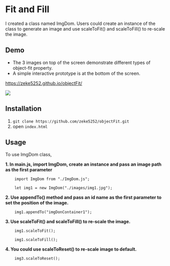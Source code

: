 # Fit and Fill
I created a class named ImgDom. Users could create an instance of the class to generate an image and use scaleToFit() and scaleToFill() to re-scale the image.


## Demo

* The 3 images on top of the screen demonstrate different types of object-fit property.
* A simple interactive prototype is at the bottom of the screen.

https://zeke5252.github.io/objectFit/

![](https://i.imgur.com/U6cFBEG.jpg)


## Installation
1. `git clone https://github.com/zeke5252/objectFit.git`
2. open `index.html`

## Usage

To use ImgDom class, 

**1. In main.js, import ImgDom, create an instance and pass an image path as the first parameter**

`    import ImgDom from "./ImgDom.js";`

`    let img1 = new ImgDom("./images/img1.jpg");`

**2. Use appendTo() method and pass an id name as the first parameter to set the position of the image.**

`    img1.appendTo("imgDonContainer1");`


**3. Use scaleToFit() and scaleToFill() to re-scale the image.**

`    img1.scaleToFit();`

`    img1.scaleToFill();`

**4. You could use scaleToReset() to re-scale image to default.**

`    img3.scaleToReset();`
